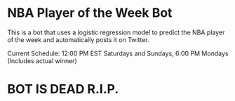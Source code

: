 # NBA Player of the Week Bot

This is a bot that uses a logistic regression model to predict the NBA player of the week and automatically posts it on Twitter.

Current Schedule: 12:00 PM EST Saturdays and Sundays, 6:00 PM Mondays (Includes actual winner)

# BOT IS DEAD R.I.P.